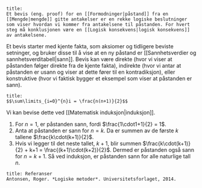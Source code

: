 
```ad-summary 
title:
Et bevis (eng. proof) for en [[Formodninger|påstand]] fra en [[Mengde|mengde]] gitte antakelser er en rekke logiske beslutninger som viser hvordan vi kommer fra antakelsene til påstanden. For hvert steg må konklusjonen være en [[Logisk konsekvens|logisk konsekvens]] av antakelsene.
```

Et bevis starter med kjente fakta, som aksiomer og tidligere beviste setninger, og bruker disse til å vise at en ny påstand er [[Sannhetsverdier og sannhetsverditabell|sann]]. Bevis kan være direkte (hvor vi viser at påstanden følger direkte fra de kjente fakta), indirekte (hvor vi antar at påstanden er usann og viser at dette fører til en kontradiksjon), eller konstruktive (hvor vi faktisk bygger et eksempel som viser at påstanden er sann).


```ad-example 
title: 
$$\sum\limits_{i=0}^{n}i = \frac{n(n+1)}{2}$$
```

Vi kan bevise dette ved [[Matematisk induksjon|induksjon]]. 
1. For $n=1$, er påstanden sann, fordi $\frac{1\cdot1+1}{2} = 1$. 
2. Anta at påstanden er sann for $n=k$. Da er summen av de første $k$ tallene $\frac{k\cdot(k+1)}{2}$. 
3. Hvis vi legger til det neste tallet, $k+1$, blir summen $\frac{k\cdot(k+1)}{2} + k+1 = \frac{(k+1)\cdot(k+2)}{2}$. 
Dermed er påstanden også sann for $n=k+1$. Så ved induksjon, er påstanden sann for alle naturlige tall $n$.


```ad-abstract
title: Referanser
Antonsen, Roger. *Logiske metoder*. Universitetsforlaget, 2014.
```
